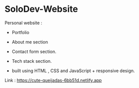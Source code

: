 # SoloDev-Website

Personal website :


- Portfolio 
- About me section
- Contact form section.
- Tech stack section.

- built using HTML , CSS and JavaScript + responsive design.


Link : https://cute-queijadas-6bb51d.netlify.app
